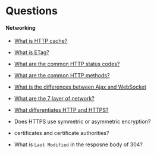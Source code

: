 # Questions

#### Networking

- [What is HTTP cache?](../network/http-cache.md)
- [What is ETag?](../network/http-cache.md)
- [What are the common HTTP status codes?](../network/http-code.md)
- [What are the common HTTP methods?](../network/http-method.md)
- [What is the differences between Ajax and WebSocket](../network/ajax-websocket.md)

- [What are the 7 layer of network?](../network/network-layer.md)
- [What differentiates HTTP and HTTPS?](../network/http-https.md)


- Does HTTPS use symmetric or asymmetric encryption?
- certificates and certificate authorities?
- What is `Last Modified` in the resposne body of 304?

